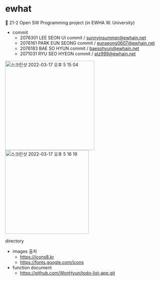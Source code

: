 # ewhat

💚 21-2 Open SW Programming project (in EWHA W. University)


- commit
  - 2076301 LEE SEON UI commit / sunnyinsummer@ewhain.net
  - 2076161 PARK EUN SEONG commit / eunseong0607@ewhain.net
  - 2076183 BAE SO HYUN commit / baesohyun@ewhain.net
  - 2071031 RYU SEO HYEON commit / atz999@ewhain.net


<img width="285" alt="스크린샷 2022-03-17 오후 5 15 04" src="https://user-images.githubusercontent.com/96706954/158765819-39612bdd-f347-4696-95cb-9472b1618f5c.png"><img width="267" alt="스크린샷 2022-03-17 오후 5 16 19" src="https://user-images.githubusercontent.com/96706954/158766117-7e419001-211a-4b4e-95a1-1e5debebd8ad.png">





directory

- images 출처
    - https://icons8.kr
    - https://fonts.google.com/icons
- function document
    - https://github.com/WonHyun/todo-list-app.git

